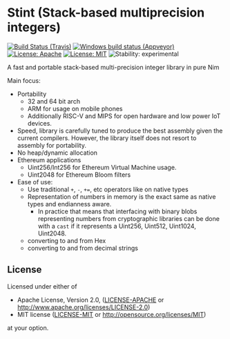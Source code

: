 # Stint (Stack-based multiprecision integers)

[![Build Status (Travis)](https://img.shields.io/travis/status-im/nim-stint/master.svg?label=Linux%20/%20macOS "Linux/macOS build status (Travis)")](https://travis-ci.org/status-im/nim-stint)
[![Windows build status (Appveyor)](https://img.shields.io/appveyor/ci/mratsim/nim-stint/master.svg?label=Windows "Windows build status (Appveyor)")](https://ci.appveyor.com/project/mratsim/nim-stint)
[![License: Apache](https://img.shields.io/badge/License-Apache%202.0-blue.svg)](https://opensource.org/licenses/Apache-2.0)
[![License: MIT](https://img.shields.io/badge/License-MIT-blue.svg)](https://opensource.org/licenses/MIT)
![Stability: experimental](https://img.shields.io/badge/stability-experimental-orange.svg)

A fast and portable stack-based multi-precision integer library in pure Nim

Main focus:
  - Portability
    - 32 and 64 bit arch
    - ARM for usage on mobile phones
    - Additionally RISC-V and MIPS for open hardware and low power IoT devices.
  - Speed, library is carefully tuned to produce the best assembly given the current compilers.
    However, the library itself does not resort to assembly for portability.
  - No heap/dynamic allocation
  - Ethereum applications
    - Uint256/Int256 for Ethereum Virtual Machine usage.
    - Uint2048 for Ethereum Bloom filters
  - Ease of use:
    - Use traditional `+`, `-`, `+=`, etc operators like on native types
    - Representation of numbers in memory is the exact same as native types and endianness aware.
      - In practice that means that interfacing with binary blobs representing numbers from cryptographic    libraries can be done with a `cast` if it represents a Uint256, Uint512, Uint1024, Uint2048.
    - converting to and from Hex
    - converting to and from decimal strings

## License

Licensed under either of

 * Apache License, Version 2.0, ([LICENSE-APACHE](LICENSE-APACHE) or http://www.apache.org/licenses/LICENSE-2.0)
 * MIT license ([LICENSE-MIT](LICENSE-MIT) or http://opensource.org/licenses/MIT)

at your option.
